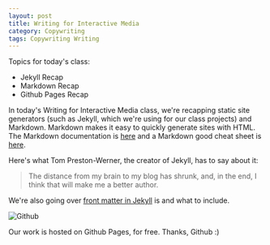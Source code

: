 ```yaml
---
layout: post
title: Writing for Interactive Media
category: Copywriting
tags: Copywriting Writing
---
```

Topics for today's class:

* Jekyll Recap
* Markdown Recap
* Github Pages Recap

In today's Writing for Interactive Media class, we're recapping static site generators (such as Jekyll, which we're using for our class projects) and Markdown. Markdown makes it easy to quickly generate sites with HTML. The Markdown documentation is [here](http://daringfireball.net/projects/markdown/syntax) and a Markdown good cheat sheet is [here](https://github.com/adam-p/markdown-here/wiki/Markdown-Cheatsheet). 

Here's what Tom Preston-Werner, the creator of Jekyll, has to say about it: 
> The distance from my brain to my blog has shrunk, and, in the end, I think that will make me a better author.

We're also going over [front matter in Jekyll](http://jekyllrb.com/docs/frontmatter/) is and what to include. 

![Github](http://upload.wikimedia.org/wikipedia/commons/thumb/b/b3/GitHub.svg/320px-GitHub.svg.png)

Our work is hosted on Github Pages, for free. Thanks, Github :)

